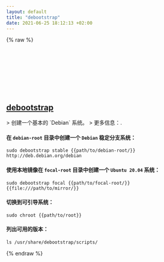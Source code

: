 ```yaml
---
layout: default
title: "debootstrap"
date: 2021-06-25 18:12:13 +02:00
---
```

{% raw %}
<h2 id="debootstrap">
  <a href="/zh/linux/debootstrap.html">debootstrap</a> <a href="#debootstrap"><svg class="icon">
    <use href="/assets/images/unicode_sprite.svg#link" />
  </svg></a>
</h2>
> 创建一个基本的 `Debian` 系统。
> 更多信息：<https://wiki.debian.org/Debootstrap>.

#### 在 `debian-root` 目录中创建一个 `Debian` 稳定分支系统：
```shell
sudo debootstrap stable {{path/to/debian-root/}} http://deb.debian.org/debian
```
#### 使用本地镜像在 `focal-root` 目录中创建一个 `Ubuntu 20.04` 系统：
```shell
sudo debootstrap focal {{path/to/focal-root/}} {{file:///path/to/mirror/}}
```
#### 切换到可引导系统：
```shell
sudo chroot {{path/to/root}}
```
#### 列出可用的版本：
```shell
ls /usr/share/debootstrap/scripts/
```
{% endraw %}